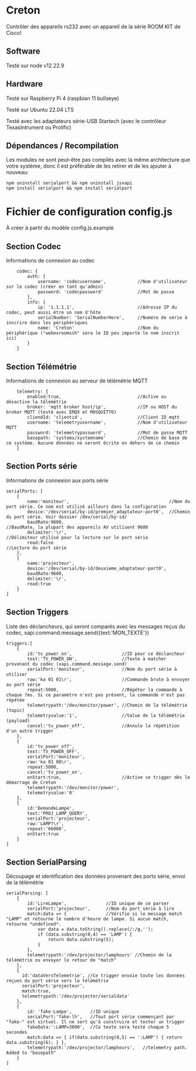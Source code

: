 # Creton
Contrôler des appareils rs232 avec un appareil de la série ROOM KIT de Cisco!

## Software
Testé sur node v12.22.9

## Hardware
Testé sur Raspberry Pi 4 (raspbian 11 bullseye)

Testé sur Ubuntu 22.04 LTS

Testé avec les adaptateurs série-USB Startech (avec le contrôleur TexasIntrument ou Prolific)

## Dépendances / Recompilation
Les modules ne sont peut-être pas compilés avec la même architecture que votre système, donc il est préférable de les retirer et de les ajouter à nouveau:
```
npm uninstall serialport && npm uninstall jsxapi
npm install serialport && npm install serialport
```

# Fichier de configuration config.js
À créer à partir du modèle config.js.example
## Section Codec
Informations de connexion au codec
```JS
    codec: {
        auth: {
            username: 'codecusername',            //Nom d'utilisateur sur le codec (créer en tant qu'admin)
            password: 'codecpassword'             //Mot de passe
        },
        info: {
            ip: '1.1.1.1',                        //Adresse IP du codec, peut aussi être un nom d'hôte
            serialNumber: 'SerialNumberHere',     //Numéro de série à inscrire dans les périphériques
            name: 'Creton'                        //Nom du périphérique ("webexroomssh" sera le ID peu importe le nom inscrit ici)
        }
    }
```
## Section Télémétrie
Informations de connexion au serveur de télémétrie MQTT
```JS
    telemetry: {
        enabled:true,                             //Active ou désactive la télémétrie
        broker: 'mqtt broker host/ip',            //IP ou HOST du broker MQTT (testé avec EMQX et MOSQUITTO)
        cliendId: 'clientid',                     //Client ID mqtt
        username: 'telemetryusername',            //Nom d'utilisateur MQTT
        password: 'telemetrypassword',            //Mot de passe MQTT
        basepath: 'systems/systemname'            //Chemin de base de ce système. Aucune données ne seront écrite en dehors de ce chemin
    }
```
## Section Ports série
Informations de connexion aux ports série
```JS
serialPorts: [
    {
        name:'moniteur',                                      //Nom du port série. Ce nom est utilisé ailleurs dans la configuration
        device:'/dev/serial/by-id/premier_adaptateur-port0',  //Chemin du port série. Voir dossier /dev/serial/by-id/
        baudRate:9600,                                        //BaudRate, la plupart des appareils AV utilisent 9600
        delimiter:'\r',                                       //Délimiteur utilisé pour la lecture sur le port série
        read:false                                            //Lecture du port série
    },
    {
        name:'projecteur',
        device:'/dev/serial/by-id/deuxieme_adaptateur-port0',
        baudRate:9600,
        delimiter:'\r',
        read:true
    }
]
```
## Section Triggers
Liste des déclancheurs, qui seront comparés avec les messages reçus du codec, xapi.command.message.send({text:'MON_TEXTE'})
```JS
triggers:[
    {
        id:'tv_power_on',                   //ID pour ce déclancheur
        text:'TV_POWER_ON',                 //Texte à matcher provenant du codec (xapi.command.message.send)
        serialPort:'moniteur',              //Nom du port série à utiliser
        raw:'ka 01 01\r',                   //Commande brute à envoyer au port série
        repeat:5000,                        //Répéter la commande à chaque ?ms. Si ce paramètre n'est pas présent, la commande n'est pas répétée
        telemetrypath:'/dev/monitor/power', //Chemin de la télémétrie (topic)
        telemetryvalue:'1',                 //Value de la télémétrie (payload)
        cancel:'tv_power_off',              //Annule la répétition d'un autre trigger
    },
    {
        id:'tv_power_off',
        text:'TV_POWER_OFF',
        serialPort:'moniteur',
        raw:'ka 01 00\r',
        repeat:5000,
        cancel:'tv_power_on',
        onStart:true,                       //Active ce trigger dès le démarrage de Creton
        telemetrypath:'/dev/monitor/power',
        telemetryvalue:'0'
    },
    {
        id:'DemandeLampe',
        text:'PROJ_LAMP_QUERY',
        serialPort:'projecteur',
        raw:'LAMP?\r',
        repeat:'66000',
        onStart:true
    }
]
```
## Section SerialParsing
Découpage et identification des données provenant des ports série, envoi de la télémétrie
```JS
serialParsing: [
    {
        id:'LireLampe',               //ID unique de ce parser
        serialPort:'projecteur',      //Nom du port série à lire
        match:data => {               //Vérifie si le message match "LAMP" et retourne le nombre d'heure de lampe. Si aucun match, retourne *undefined*.
            var data = data.toString().replace(/:/g,'');
            if (data.substring(0,4) == 'LAMP') {
                return data.substring(5);
            }
        },
        telemetrypath:'/dev/projector/lamphours' //Chemin de la télémétrie ou envoyer le retour de "match"
    },
    {
      id:'dataVersTelemetrie', //Ce trigger envoie toute les données reçues du port série vers la télémétrie
      serialPort:'projecteur',
      match:true,
      telemetrypath:'/dev/projector/serialdata'
    },
    {
        id: 'fake-Lampe',       //ID unique
        serialPort:'fake-lh',   //Tout port série commençant par "fake-" est virtuel. Il ne sert qu'à construire et tester un trigger
        fakeData:':LAMP=3000',  //Ce texte sera testé chaque 5 secondes
        match:data => { if(data.substring(0,5) == ':LAMP') { return data.substring(6); } },
        telemetrypath:'/dev/projector/lamphours',   //telemetry path. Added to "basepath"
    }
]
```
